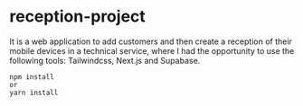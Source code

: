 # reception-project
It is a web application to add customers and then create a reception of their mobile devices in a technical service, where I had the opportunity to use the following tools: Tailwindcss, Next.js and Supabase.

```
npm install 
or
yarn install
```
